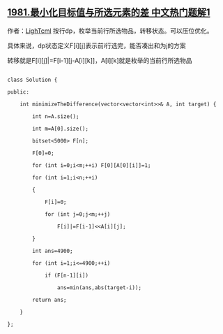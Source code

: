 ## [1981.最小化目标值与所选元素的差 中文热门题解1](https://leetcode.cn/problems/minimize-the-difference-between-target-and-chosen-elements/solutions/100000/jian-dan-bei-bao-dp-by-lightcml-eukp)

作者：[LighTcml](https://leetcode.cn/u/LighTcml)
按行dp，枚举当前行所选物品，转移状态。可以压位优化。
具体来说，dp状态定义F[i][j]表示前i行选完，能否凑出和为j的方案
转移就是F[i][j]|=F[i-1][j-A[i][k]]，A[i][k]就是枚举的当前行所选物品
```
class Solution {
public:
    int minimizeTheDifference(vector<vector<int>>& A, int target) {
        int n=A.size();
        int m=A[0].size();
        bitset<5000> F[n];
        F[0]=0;
        for (int i=0;i<m;++i) F[0][A[0][i]]=1;
        for (int i=1;i<n;++i)
        {
            F[i]=0;
            for (int j=0;j<m;++j)
                F[i]|=F[i-1]<<A[i][j];
        }
        int ans=4900;
        for (int i=1;i<=4900;++i)
            if (F[n-1][i])
                ans=min(ans,abs(target-i));
        return ans;
    }
};
```
